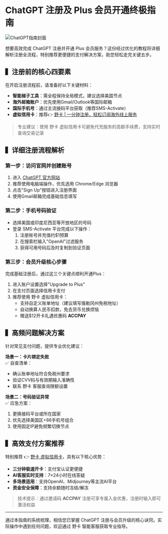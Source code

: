 # ChatGPT 注册及 Plus 会员开通终极指南

![ChatGPT指南封面](https://via.placeholder.com/800x400?text=ChatGPT+注册攻略)

想要高效完成 ChatGPT 注册并开通 Plus 会员服务？这份经过优化的教程将详细解析注册全流程，特别推荐更便捷的支付解决方案，助您轻松走完关键五步。

## ▍注册前的核心四要素
在开启注册流程前，请准备好以下关键材料：

- **智能梯子工具**：需全程保持全局模式，建议选择美国节点
- **海外邮箱账户**：优先使用Gmail/Outlook等国际邮箱
- **国际手机号**：通过主流接码平台获取（推荐SMS-Activate）
- **虚拟信用卡**：推荐👉 [野卡 | 一分钟注册，轻松订阅海外线上服务](https://bbtdd.com/yeka)

> 专业建议：使用 野卡 虚拟信用卡可避免代充服务的高额手续费，支持实时查询交易记录

## ▍详细注册流程解析

### 第一步：访问官网并创建账号
1. 进入 [ChatGPT 官方网站](https://chat.openai.com/)
2. 推荐使用电脑端操作，优先选用 Chrome/Edge 浏览器
3. 点击"Sign Up"按钮进入注册界面
4. 使用Gmail邮箱完成基础信息填写

### 第二步：手机号码验证
- 选择美国或印度尼西亚等开放地区的号码
- 登录 SMS-Activate 平台完成以下操作：
  1. 注册账号并充值约$1预算
  2. 在搜索栏输入"OpenAI"过滤服务
  3. 获得可用号码后及时复制到验证页面

### 第三步：会员升级核心步骤
完成基础注册后，通过这三个关键点顺利开通Plus：
1. 进入账户设置选择"Upgrade to Plus"
2. 在支付页面选择信用卡支付
3. 推荐使用 野卡 虚拟信用卡：
   - 支持自定义账单地址（建议填写俄勒冈州免税地址）
   - 自动换算人民币扣款，免去货币兑换烦恼
   - 赠送$12开卡礼遇优惠码 **ACCPAY**

## ▍高频问题解决方案
针对常见支付问题，提供专业优化建议：

**场景一：卡片绑定失败**  
✅ 自查清单：
- 确认账单地址符合免税州要求
- 验证CVV码与有效期输入准确性
- 联系 野卡 客服查询限额设置

**场景二：号码验证异常**  
✅ 应急方案：
1. 更换接码平台或所在国家
2. 优先选择美国区+86手机号组合
3. 使用固定IP避免频繁切换节点

## ▍高效支付方案推荐
特别推荐 👉 [野卡 虚拟信用卡](https://bbtdd.com/yeka)，具有以下核心优势：

- **三分钟极速开卡**：支付宝认证更便捷
- **AI客服实时支持**：7×24小时在线答疑
- **多场景适用**：支持OpenAI、Midjourney等主流AI平台
- **资金安全保障**：支持余额随时冻结/解冻

> 技术提示：通过邀请码 **ACCPAY** 注册可享专属入金优惠，注册时输入即可激活权益

---

通过本指南的系统梳理，相信您已掌握 ChatGPT 注册与会员升级的核心诀窍。实际操作中遇到任何问题，欢迎通过 野卡 智能客服获取专业指导。